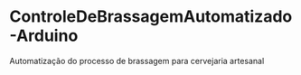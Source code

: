 # ControleDeBrassagemAutomatizado-Arduino
Automatização do processo de brassagem para cervejaria artesanal
